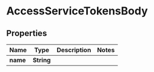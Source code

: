 # AccessServiceTokensBody

## Properties
Name | Type | Description | Notes
------------ | ------------- | ------------- | -------------
**name** | **String** |  | 
